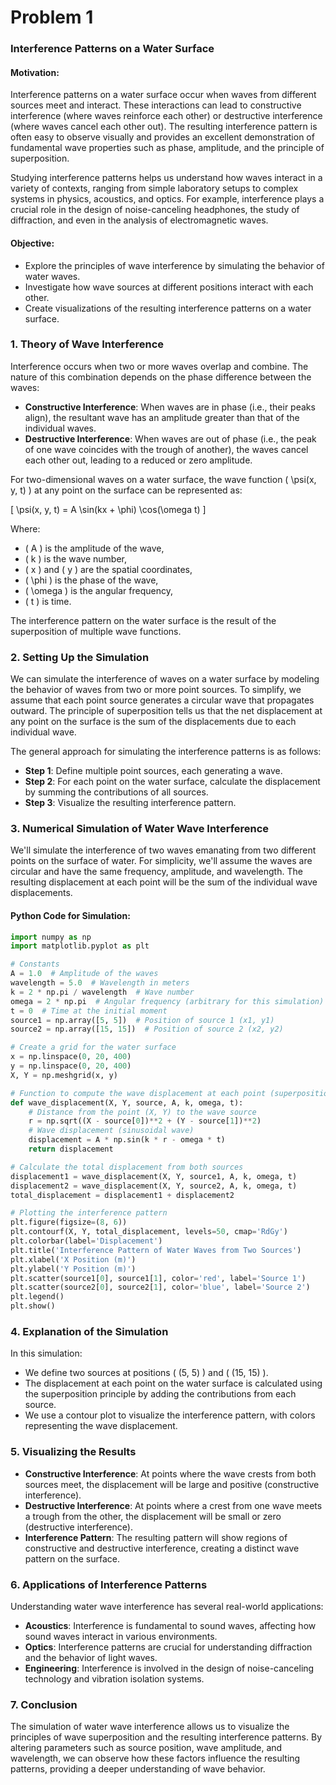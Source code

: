 # Problem 1
### Interference Patterns on a Water Surface

#### Motivation:
Interference patterns on a water surface occur when waves from different sources meet and interact. These interactions can lead to constructive interference (where waves reinforce each other) or destructive interference (where waves cancel each other out). The resulting interference pattern is often easy to observe visually and provides an excellent demonstration of fundamental wave properties such as phase, amplitude, and the principle of superposition.

Studying interference patterns helps us understand how waves interact in a variety of contexts, ranging from simple laboratory setups to complex systems in physics, acoustics, and optics. For example, interference plays a crucial role in the design of noise-canceling headphones, the study of diffraction, and even in the analysis of electromagnetic waves.

#### Objective:
- Explore the principles of wave interference by simulating the behavior of water waves.
- Investigate how wave sources at different positions interact with each other.
- Create visualizations of the resulting interference patterns on a water surface.

### 1. **Theory of Wave Interference**

Interference occurs when two or more waves overlap and combine. The nature of this combination depends on the phase difference between the waves:

- **Constructive Interference**: When waves are in phase (i.e., their peaks align), the resultant wave has an amplitude greater than that of the individual waves.
- **Destructive Interference**: When waves are out of phase (i.e., the peak of one wave coincides with the trough of another), the waves cancel each other out, leading to a reduced or zero amplitude.

For two-dimensional waves on a water surface, the wave function \( \psi(x, y, t) \) at any point on the surface can be represented as:

\[
\psi(x, y, t) = A \sin(kx + \phi) \cos(\omega t)
\]

Where:
- \( A \) is the amplitude of the wave,
- \( k \) is the wave number,
- \( x \) and \( y \) are the spatial coordinates,
- \( \phi \) is the phase of the wave,
- \( \omega \) is the angular frequency,
- \( t \) is time.

The interference pattern on the water surface is the result of the superposition of multiple wave functions.

### 2. **Setting Up the Simulation**

We can simulate the interference of waves on a water surface by modeling the behavior of waves from two or more point sources. To simplify, we assume that each point source generates a circular wave that propagates outward. The principle of superposition tells us that the net displacement at any point on the surface is the sum of the displacements due to each individual wave.

The general approach for simulating the interference patterns is as follows:

- **Step 1**: Define multiple point sources, each generating a wave.
- **Step 2**: For each point on the water surface, calculate the displacement by summing the contributions of all sources.
- **Step 3**: Visualize the resulting interference pattern.

### 3. **Numerical Simulation of Water Wave Interference**

We'll simulate the interference of two waves emanating from two different points on the surface of water. For simplicity, we'll assume the waves are circular and have the same frequency, amplitude, and wavelength. The resulting displacement at each point will be the sum of the individual wave displacements.

#### Python Code for Simulation:

```python
import numpy as np
import matplotlib.pyplot as plt

# Constants
A = 1.0  # Amplitude of the waves
wavelength = 5.0  # Wavelength in meters
k = 2 * np.pi / wavelength  # Wave number
omega = 2 * np.pi  # Angular frequency (arbitrary for this simulation)
t = 0  # Time at the initial moment
source1 = np.array([5, 5])  # Position of source 1 (x1, y1)
source2 = np.array([15, 15])  # Position of source 2 (x2, y2)

# Create a grid for the water surface
x = np.linspace(0, 20, 400)
y = np.linspace(0, 20, 400)
X, Y = np.meshgrid(x, y)

# Function to compute the wave displacement at each point (superposition principle)
def wave_displacement(X, Y, source, A, k, omega, t):
    # Distance from the point (X, Y) to the wave source
    r = np.sqrt((X - source[0])**2 + (Y - source[1])**2)
    # Wave displacement (sinusoidal wave)
    displacement = A * np.sin(k * r - omega * t)
    return displacement

# Calculate the total displacement from both sources
displacement1 = wave_displacement(X, Y, source1, A, k, omega, t)
displacement2 = wave_displacement(X, Y, source2, A, k, omega, t)
total_displacement = displacement1 + displacement2

# Plotting the interference pattern
plt.figure(figsize=(8, 6))
plt.contourf(X, Y, total_displacement, levels=50, cmap='RdGy')
plt.colorbar(label='Displacement')
plt.title('Interference Pattern of Water Waves from Two Sources')
plt.xlabel('X Position (m)')
plt.ylabel('Y Position (m)')
plt.scatter(source1[0], source1[1], color='red', label='Source 1')
plt.scatter(source2[0], source2[1], color='blue', label='Source 2')
plt.legend()
plt.show()
```

### 4. **Explanation of the Simulation**

In this simulation:
- We define two sources at positions \( (5, 5) \) and \( (15, 15) \).
- The displacement at each point on the water surface is calculated using the superposition principle by adding the contributions from each source.
- We use a contour plot to visualize the interference pattern, with colors representing the wave displacement.

### 5. **Visualizing the Results**

- **Constructive Interference**: At points where the wave crests from both sources meet, the displacement will be large and positive (constructive interference).
- **Destructive Interference**: At points where a crest from one wave meets a trough from the other, the displacement will be small or zero (destructive interference).
- **Interference Pattern**: The resulting pattern will show regions of constructive and destructive interference, creating a distinct wave pattern on the surface.

### 6. **Applications of Interference Patterns**

Understanding water wave interference has several real-world applications:
- **Acoustics**: Interference is fundamental to sound waves, affecting how sound waves interact in various environments.
- **Optics**: Interference patterns are crucial for understanding diffraction and the behavior of light waves.
- **Engineering**: Interference is involved in the design of noise-canceling technology and vibration isolation systems.

### 7. **Conclusion**

The simulation of water wave interference allows us to visualize the principles of wave superposition and the resulting interference patterns. By altering parameters such as source position, wave amplitude, and wavelength, we can observe how these factors influence the resulting patterns, providing a deeper understanding of wave behavior.
